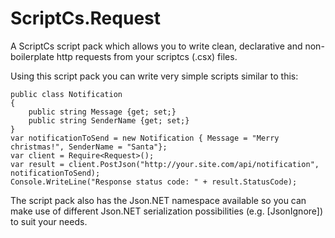 ScriptCs.Request
=================
A ScriptCs script pack which allows you to write clean, declarative and non-boilerplate http requests from your scriptcs (.csx) files.

Using this script pack you can write very simple scripts similar to this:


	public class Notification
	{
		public string Message {get; set;}
		public string SenderName {get; set;}
	}
	var notificationToSend = new Notification { Message = "Merry christmas!", SenderName = "Santa"};
	var client = Require<Request>();
	var result = client.PostJson("http://your.site.com/api/notification", notificationToSend);
	Console.WriteLine("Response status code: " + result.StatusCode);


The script pack also has the Json.NET namespace available so you can make use of different Json.NET serialization possibilities (e.g. [JsonIgnore]) to suit your needs. 
